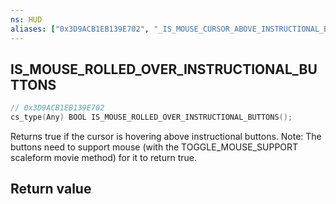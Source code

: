 ```yaml
---
ns: HUD
aliases: ["0x3D9ACB1EB139E702", "_IS_MOUSE_CURSOR_ABOVE_INSTRUCTIONAL_BUTTONS"]
---
```

## IS_MOUSE_ROLLED_OVER_INSTRUCTIONAL_BUTTONS

```c
// 0x3D9ACB1EB139E702
cs_type(Any) BOOL IS_MOUSE_ROLLED_OVER_INSTRUCTIONAL_BUTTONS();
```

Returns true if the cursor is hovering above instructional buttons. 
Note: The buttons need to support mouse (with the TOGGLE_MOUSE_SUPPORT scaleform movie method) for it to return true.

## Return value
